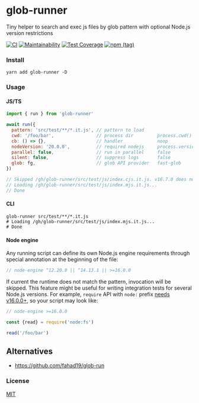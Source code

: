 # glob-runner
Tiny helper to search and exec js files by glob pattern with optional Node.js version restrictions

[![CI](https://github.com/antongolub/glob-runner/workflows/CI/badge.svg)](https://github.com/antongolub/glob-runner/actions)
[![Maintainability](https://api.codeclimate.com/v1/badges/5d67778a971ca545b8a2/maintainability)](https://codeclimate.com/github/antongolub/glob-runner/maintainability)
[![Test Coverage](https://api.codeclimate.com/v1/badges/5d67778a971ca545b8a2/test_coverage)](https://codeclimate.com/github/antongolub/glob-runner/test_coverage)
[![npm (tag)](https://img.shields.io/npm/v/glob-runner)](https://www.npmjs.com/package/glob-runner)

### Install
```shell
yarn add glob-runner -D
```

### Usage
#### JS/TS
```js
import { run } from 'glob-runner'

await run({
  pattern: 'src/test/**/*.it.js', // pattern to load
  cwd: '/foo/bar',                // process dir         process.cwd()
  cb: () => {},                   // handler             noop
  nodeVersion: '20.0.0',          // required nodejs     process.version
  parallel: false,                // run in parallel     false
  silent: false,                  // suppress logs       false
  glob: fg,                       // glob API provider   fast-glob
})

// Skipped /gh/glob-runner/src/test/js/index.cjs.it.js. v16.7.0 does not satisfy ^12.20.0
// Loading /gh/glob-runner/src/test/js/index.mjs.it.js...
// Done
```

#### CLI
```shell
glob-runner src/test/**/*.it.js
# Loading /gh/glob-runner/src/test/js/index.mjs.it.js...
# Done
```

#### Node engine 
Any running script can define its own Node.js engine requirements
through special annotation at the beginning of the file:
```js
// node-engine ^12.20.0 || ^14.13.1 || >=16.0.0
```
If current the runtime does not match the pattern, invocation will be skipped.
This feature might be useful for writing integration tests for several Node.js versions.
For example, `require` API with `node:` prefix [needs v16.0.0+](https://nodejs.org/api/modules.html#modules_core_modules),
so your script may look like:

```js
// node-engine >=16.0.0

const {read} = require('node:fs')

read('/foo/bar')
```


## Alternatives
* https://github.com/fahad19/glob-run

### License
[MIT](./LICENSE)
